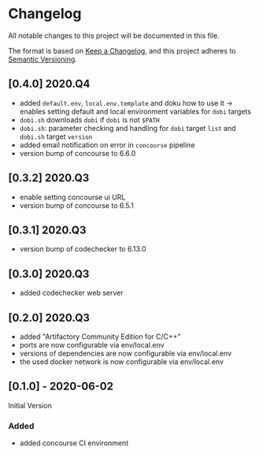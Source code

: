 # Changelog

All notable changes to this project will be documented in this file.

The format is based on [Keep a Changelog](https://keepachangelog.com/en/1.0.0/),
and this project adheres to [Semantic Versioning](https://semver.org/spec/v2.0.0.html).

## [0.4.0] 2020.Q4

- added `default.env`, `local.env.template` and doku how to use it -> enables setting default and local environment variables for `dobi` targets
- `dobi.sh` downloads `dobi` if `dobi` is not `$PATH`
- `dobi.sh`: parameter checking and handling for `dobi` target `list` and `dobi.sh` target `version`
- added email notification on error in `concourse` pipeline
- version bump of concourse to 6.6.0

## [0.3.2] 2020.Q3

- enable setting concourse ui URL
- version bump of concourse to 6.5.1

## [0.3.1] 2020.Q3

- version bump of codechecker to 6.13.0

## [0.3.0] 2020.Q3

- added codechecker web server

## [0.2.0] 2020.Q3

- added "Artifactory Community Edition for C/C++"
- ports are now configurable via env/local.env
- versions of dependencies are now configurable via env/local.env
- the used docker network is now configurable via env/local.env

## [0.1.0] - 2020-06-02

Initial Version

### Added

- added concourse CI environment
